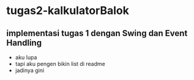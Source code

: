 tugas2-kalkulatorBalok
==
implementasi tugas 1 dengan Swing dan Event Handling
--
- aku lupa
- tapi aku pengen bikin list di readme
- jadinya gini
